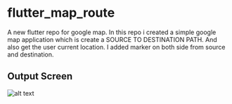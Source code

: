 # flutter_map_route

A new flutter repo for google map. In this repo i created a simple google map application which is create a SOURCE TO DESTINATION PATH. And also get the user current location. I added marker on both side from source and destination.

## Output Screen

![alt text](https://raw.githubusercontent.com/Shubham-Narkhede/flutter_google_map_route/master/collage.png)
